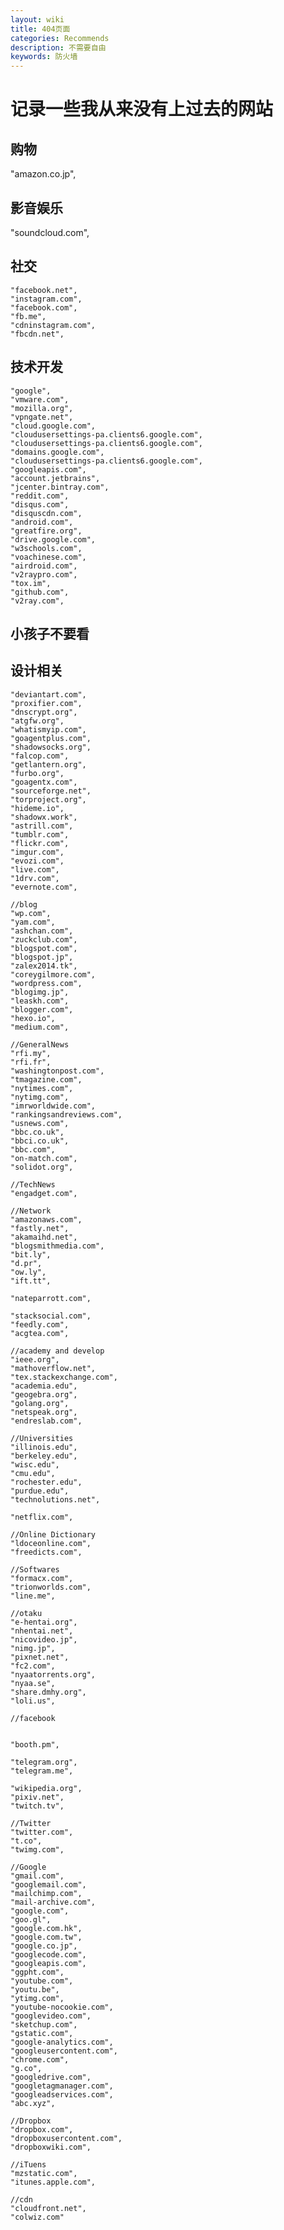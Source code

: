 ```yaml
---
layout: wiki
title: 404页面
categories: Recommends
description: 不需要自由
keywords: 防火墙
---
```



# 记录一些我从来没有上过去的网站


## 购物
  "amazon.co.jp",
## 影音娱乐
  "soundcloud.com",

## 社交
	"facebook.net",
	"instagram.com",
	"facebook.com",
	"fb.me", 
	"cdninstagram.com",
	"fbcdn.net", 

## 技术开发
    "google",
    "vmware.com",
    "mozilla.org",
    "vpngate.net",
    "cloud.google.com",
	"cloudusersettings-pa.clients6.google.com",
	"cloudusersettings-pa.clients6.google.com",
    "domains.google.com",
	"cloudusersettings-pa.clients6.google.com",
	"googleapis.com",
    "account.jetbrains",
    "jcenter.bintray.com",
    "reddit.com",
    "disqus.com",
	"disquscdn.com",
	"android.com",
	"greatfire.org",
	"drive.google.com",
    "w3schools.com",
	"voachinese.com",
	"airdroid.com",
	"v2raypro.com",
	"tox.im",
    "github.com",
  	"v2ray.com",

## 小孩子不要看


## 设计相关
	"deviantart.com",	
	"proxifier.com",
	"dnscrypt.org",
	"atgfw.org",
	"whatismyip.com",
	"goagentplus.com",
	"shadowsocks.org",
	"falcop.com",
	"getlantern.org",
	"furbo.org",
	"goagentx.com",
	"sourceforge.net",
	"torproject.org",
	"hideme.io",
	"shadowx.work",
	"astrill.com",
	"tumblr.com", 
	"flickr.com",
	"imgur.com",
	"evozi.com",
	"live.com",
	"1drv.com",
	"evernote.com",

	//blog
	"wp.com",
	"yam.com",
	"ashchan.com",
	"zuckclub.com",
	"blogspot.com",
	"blogspot.jp",
	"zalex2014.tk",
	"coreygilmore.com",
	"wordpress.com",
	"blogimg.jp",
	"leaskh.com",
	"blogger.com",
	"hexo.io",
	"medium.com",

	//GeneralNews
	"rfi.my",
	"rfi.fr",
	"washingtonpost.com",
	"tmagazine.com",
	"nytimes.com",
	"nytimg.com",
	"imrworldwide.com",
	"rankingsandreviews.com",
	"usnews.com",
	"bbc.co.uk",
	"bbci.co.uk",
	"bbc.com",
	"on-match.com",
	"solidot.org",

	//TechNews
	"engadget.com", 

	//Network
	"amazonaws.com",
	"fastly.net",
	"akamaihd.net", 
	"blogsmithmedia.com", 
	"bit.ly",
	"d.pr",
	"ow.ly",
	"ift.tt",

	"nateparrott.com",
	
	"stacksocial.com",
	"feedly.com",
	"acgtea.com",

	//academy and develop
	"ieee.org",
	"mathoverflow.net",
	"tex.stackexchange.com",
	"academia.edu",
	"geogebra.org",
	"golang.org",
	"netspeak.org",
	"endreslab.com",

	//Universities
	"illinois.edu",
	"berkeley.edu",
	"wisc.edu",
	"cmu.edu",
	"rochester.edu",
	"purdue.edu",
	"technolutions.net",

	"netflix.com",

	//Online Dictionary
	"ldoceonline.com",
	"freedicts.com",

	//Softwares
	"formacx.com",
	"trionworlds.com",
	"line.me",

	//otaku
	"e-hentai.org",
	"nhentai.net",
	"nicovideo.jp",
	"nimg.jp",
	"pixnet.net",
	"fc2.com",
	"nyaatorrents.org",
	"nyaa.se",
	"share.dmhy.org",
	"loli.us",

	//facebook


	"booth.pm",

	"telegram.org",
	"telegram.me",

	"wikipedia.org",
	"pixiv.net",
	"twitch.tv",

	//Twitter
	"twitter.com",  
	"t.co", 
	"twimg.com",

	//Google
	"gmail.com", 
	"googlemail.com",
	"mailchimp.com", 
	"mail-archive.com", 
	"google.com", 
	"goo.gl",
	"google.com.hk", 
	"google.com.tw", 
	"google.co.jp",
	"googlecode.com",
	"googleapis.com", 
	"ggpht.com",
	"youtube.com", 
	"youtu.be",
	"ytimg.com",
	"youtube-nocookie.com",
	"googlevideo.com",
	"sketchup.com",
	"gstatic.com",
	"google-analytics.com",
	"googleusercontent.com",
	"chrome.com", 
	"g.co", 
	"googledrive.com", 
	"googletagmanager.com", 
	"googleadservices.com",
	"abc.xyz",

	//Dropbox
	"dropbox.com",
	"dropboxusercontent.com",
	"dropboxwiki.com",

	//iTuens
	"mzstatic.com",
	"itunes.apple.com",

	//cdn
	"cloudfront.net",
	"colwiz.com"